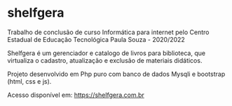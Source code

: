 # shelfgera
Trabalho de conclusão de curso Informática para internet pelo Centro Estadual de Educação Tecnológica Paula Souza - 2020/2022

Shelfgera é um gerenciador e catalogo de livros para biblioteca, que virtualiza o cadastro, atualização e exclusão de materiais didáticos.

Projeto desenvolvido em Php puro com banco de dados Mysqli e bootstrap (html, css e js).

Acesso disponível em: https://shelfgera.com.br
